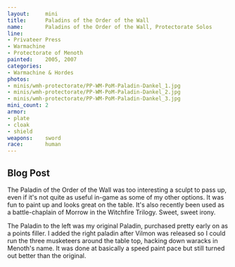 ```yaml
---
layout:     mini
title:      Paladins of the Order of the Wall
name:       Paladins of the Order of the Wall, Protectorate Solos
line:       
- Privateer Press
- Warmachine
- Protectorate of Menoth
painted:    2005, 2007
categories:
- Warmachine & Hordes
photos:
- minis/wmh-protectorate/PP-WM-PoM-Paladin-Dankel_1.jpg
- minis/wmh-protectorate/PP-WM-PoM-Paladin-Dankel_2.jpg
- minis/wmh-protectorate/PP-WM-PoM-Paladin-Dankel_3.jpg
mini_count: 2
armor:      
- plate
- cloak
- shield
weapons:    sword
race:       human
---
```


## Blog Post
The Paladin of the Order of the Wall was too interesting a sculpt to pass up, even if it's not quite as useful in-game as some of my other options. It was fun to paint up and looks great on the table. It's also recently been used as a battle-chaplain of Morrow in the Witchfire Trilogy. Sweet, sweet irony.  
 
The Paladin to the left was my original Paladin, purchased pretty early on as a points filler. I added the right paladin after Vilmon was released so I could run the three musketeers around the table top, hacking down waracks in Menoth's name. It was done at basically a speed paint pace but still turned out better than the original.
